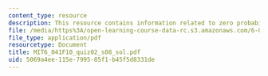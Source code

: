 ```yaml
---
content_type: resource
description: This resource contains information related to zero probability.
file: /media/https%3A/open-learning-course-data-rc.s3.amazonaws.com/6-041-probabilistic-systems-analysis-and-applied-probability-fall-2010/5069a4ee115e799585f1b45f5d8331de_MIT6_041F10_quiz02_s08_sol.pdf
file_type: application/pdf
resourcetype: Document
title: MIT6_041F10_quiz02_s08_sol.pdf
uid: 5069a4ee-115e-7995-85f1-b45f5d8331de
---
```

